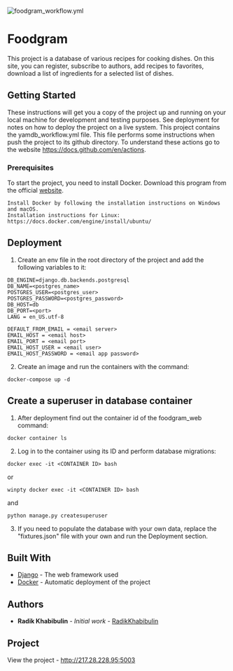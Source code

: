 ![foodgram_workflow.yml](https://github.com/radikkhabibulin/foodgram-project/actions/workflows/foodgram_workflow.yml/badge.svg)

# Foodgram

This project is a database of various recipes for cooking dishes.
On this site, you can register, subscribe to authors, add recipes to favorites, download a list of ingredients for a selected list of dishes.

## Getting Started

These instructions will get you a copy of the project up and running on your local machine for development and testing purposes. See deployment for notes on how to deploy the project on a live system. This project contains the yamdb_workflow.yml file. This file performs some instructions when push the project to its github directory. To understand these actions go to the website https://docs.github.com/en/actions.

### Prerequisites

To start the project, you need to install Docker. Download this program from the official [website](https://www.docker.com/).

```
Install Docker by following the installation instructions on Windows and macOS.
Installation instructions for Linux: https://docs.docker.com/engine/install/ubuntu/

```

## Deployment

1. Сreate an env file in the root directory of the project and add the following variables to it:
```
DB_ENGINE=django.db.backends.postgresql
DB_NAME=<postgres_name>
POSTGRES_USER=<postgres_user>
POSTGRES_PASSWORD=<postgres_password>
DB_HOST=db
DB_PORT=<port>
LANG = en_US.utf-8

DEFAULT_FROM_EMAIL = <email server>
EMAIL_HOST = <email host>
EMAIL_PORT = <email port>
EMAIL_HOST_USER = <email user>
EMAIL_HOST_PASSWORD = <email app password>
```

2. Create an image and run the containers with the command:
```
docker-compose up -d
```

## Create a superuser in database container

1. After deployment find out the container id of the foodgram_web command:
```
docker container ls
```

2. Log in to the container using its ID and perform database migrations:
```
docker exec -it <CONTAINER ID> bash
```
or
```
winpty docker exec -it <CONTAINER ID> bash
```
and
```
python manage.py createsuperuser
```

3. If you need to populate the database with your own data, replace
   the "fixtures.json" file with your own and run the Deployment section.

## Built With

* [Django](https://www.djangoproject.com/) - The web framework used
* [Docker](https://www.docker.com/) - Automatic deployment of the project

## Authors

* **Radik Khabibulin** - *Initial work* - [RadikKhabibulin](https://github.com/RadikKhabibulin)

## Project

View the project - http://217.28.228.95:5003
